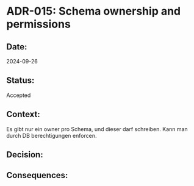 # ADR-015: Schema ownership and permissions

## Date:
2024-09-26

## Status:
Accepted

## Context:
Es gibt nur ein owner pro Schema, und dieser darf schreiben. Kann man durch DB berechtigungen enforcen.

## Decision:

## Consequences:
